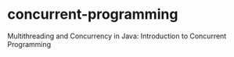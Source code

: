 # concurrent-programming
Multithreading and Concurrency in Java: Introduction to Concurrent Programming

